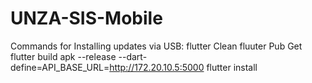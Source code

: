 # UNZA-SIS-Mobile

Commands for Installing updates via USB:
flutter Clean
fluuter Pub Get 
flutter build apk --release --dart-define=API_BASE_URL=http://172.20.10.5:5000
flutter install
